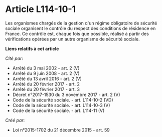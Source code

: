 # Article L114-10-1

Les organismes chargés de la gestion d'un régime obligatoire de sécurité sociale organisent le contrôle du respect des
conditions de résidence en France. Ce contrôle est, chaque fois que possible, réalisé à partir des vérifications opérées par
un autre organisme de sécurité sociale.

**Liens relatifs à cet article**

_Cité par_:

  - Arrêté du 3 mai 2002 - art. 2 (V)
  - Arrêté du 9 juin 2008 - art. 2 (V)
  - Arrêté du 13 avril 2016 - art. 2 (V)
  - Arrêté du 20 février 2017 - art. 2
  - Arrêté du 20 février 2017 - art. 3
  - Décret n°2017-1530 du 3 novembre 2017 - art. 2 (V)
  - Code de la sécurité sociale. - art. L114-10-2 (VD)
  - Code de la sécurité sociale. - art. L114-10-3 (V)
  - Code de la sécurité sociale. - art. L114-11 (V)

_Créé par_:

  - Loi n°2015-1702 du 21 décembre 2015 - art. 59
